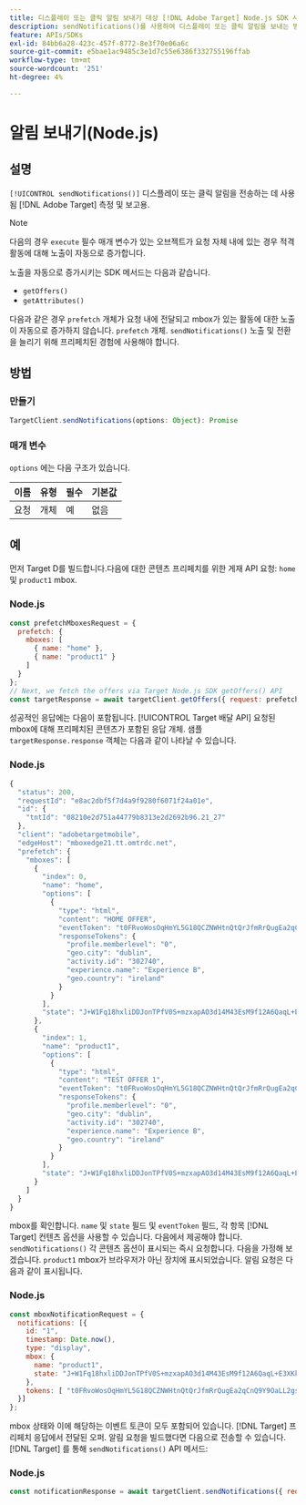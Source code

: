 ```yaml
---
title: 디스플레이 또는 클릭 알림 보내기 대상 [!DNL Adobe Target] Node.js SDK 사용
description: sendNotifications()를 사용하여 디스플레이 또는 클릭 알림을 보내는 방법 알아보기 [!DNL Adobe Target] 측정 및 보고용.
feature: APIs/SDKs
exl-id: 84bb6a28-423c-457f-8772-8e3f70e06a6c
source-git-commit: e5bae1ac9485c3e1d7c55e6386f332755196ffab
workflow-type: tm+mt
source-wordcount: '251'
ht-degree: 4%

---
```


# 알림 보내기(Node.js)

## 설명

`[!UICONTROL sendNotifications()]` 디스플레이 또는 클릭 알림을 전송하는 데 사용됨 [!DNL Adobe Target] 측정 및 보고용.

>[!NOTE]
>
>다음의 경우 `execute` 필수 매개 변수가 있는 오브젝트가 요청 자체 내에 있는 경우 적격 활동에 대해 노출이 자동으로 증가합니다.

노출을 자동으로 증가시키는 SDK 메서드는 다음과 같습니다.

* `getOffers()`
* `getAttributes()`

다음과 같은 경우 `prefetch` 개체가 요청 내에 전달되고 mbox가 있는 활동에 대한 노출이 자동으로 증가하지 않습니다. `prefetch` 개체. `sendNotifications()` 노출 및 전환을 늘리기 위해 프리페치된 경험에 사용해야 합니다.

## 방법

### 만들기

```js {line-numbers="true"}
TargetClient.sendNotifications(options: Object): Promise
```

### 매개 변수

`options` 에는 다음 구조가 있습니다.

| 이름 | 유형 | 필수 | 기본값 |
| --- | --- | --- | --- |
| 요청 | 개체 | 예 | 없음 |

## 예

먼저 Target D를 빌드합니다.다음에 대한 콘텐츠 프리페치를 위한 게재 API 요청: `home` 및 `product1` mbox.

### Node.js

```js {line-numbers="true"}
const prefetchMboxesRequest = {
  prefetch: {
    mboxes: [
      { name: "home" },
      { name: "product1" }
    ]
  }
};
// Next, we fetch the offers via Target Node.js SDK getOffers() API
const targetResponse = await targetClient.getOffers({ request: prefetchMboxesRequest });
```

성공적인 응답에는 다음이 포함됩니다. [!UICONTROL Target 배달 API] 요청된 mbox에 대해 프리페치된 콘텐츠가 포함된 응답 개체. 샘플 `targetResponse.response` 객체는 다음과 같이 나타날 수 있습니다.

### Node.js

```js {line-numbers="true"}
{
  "status": 200,
  "requestId": "e8ac2dbf5f7d4a9f9280f6071f24a01e",
  "id": {
    "tntId": "08210e2d751a44779b8313e2d2692b96.21_27"
  },
  "client": "adobetargetmobile",
  "edgeHost": "mboxedge21.tt.omtrdc.net",
  "prefetch": {
    "mboxes": [
      {
        "index": 0,
        "name": "home",
        "options": [
          {
            "type": "html",
            "content": "HOME OFFER",
            "eventToken": "t0FRvoWosOqHmYL5G18QCZNWHtnQtQrJfmRrQugEa2qCnQ9Y9OaLL2gsdrWQTvE54PwSz67rmXWmSnkXpSSS2Q==",
            "responseTokens": {
              "profile.memberlevel": "0",
              "geo.city": "dublin",
              "activity.id": "302740",
              "experience.name": "Experience B",
              "geo.country": "ireland"
            }
          }
        ],
        "state": "J+W1Fq18hxliDDJonTPfV0S+mzxapAO3d14M43EsM9f12A6QaqL+E3XKkRFlmq9U"
      },
      {
        "index": 1,
        "name": "product1",
        "options": [
          {
            "type": "html",
            "content": "TEST OFFER 1",
            "eventToken": "t0FRvoWosOqHmYL5G18QCZNWHtnQtQrJfmRrQugEa2qCnQ9Y9OaLL2gsdrWQTvE54PwSz67rmXWmSnkXpSSS2Q==",
            "responseTokens": {
              "profile.memberlevel": "0",
              "geo.city": "dublin",
              "activity.id": "302740",
              "experience.name": "Experience B",
              "geo.country": "ireland"
            }
          }
        ],
        "state": "J+W1Fq18hxliDDJonTPfV0S+mzxapAO3d14M43EsM9f12A6QaqL+E3XKkRFlmq9U"
      }
    ]
  }
}
```

mbox를 확인합니다. `name` 및 `state` 필드 및 `eventToken` 필드, 각 항목 [!DNL Target] 컨텐츠 옵션을 사용할 수 있습니다. 다음에서 제공해야 합니다. `sendNotifications()` 각 콘텐츠 옵션이 표시되는 즉시 요청합니다. 다음을 가정해 보겠습니다. `product1` mbox가 브라우저가 아닌 장치에 표시되었습니다. 알림 요청은 다음과 같이 표시됩니다.

### Node.js

```js {line-numbers="true"}
const mboxNotificationRequest = {
  notifications: [{
    id: "1",
    timestamp: Date.now(),
    type: "display",
    mbox: {
      name: "product1",
      state: "J+W1Fq18hxliDDJonTPfV0S+mzxapAO3d14M43EsM9f12A6QaqL+E3XKkRFlmq9U"
    },
    tokens: [ "t0FRvoWosOqHmYL5G18QCZNWHtnQtQrJfmRrQugEa2qCnQ9Y9OaLL2gsdrWQTvE54PwSz67rmXWmSnkXpSSS2Q==" ]
  }]
};
```

mbox 상태와 이에 해당하는 이벤트 토큰이 모두 포함되어 있습니다. [!DNL Target] 프리페치 응답에서 전달된 오퍼. 알림 요청을 빌드했다면 다음으로 전송할 수 있습니다. [!DNL Target] 를 통해 `sendNotifications()` API 메서드:

### Node.js

```js {line-numbers="true"}
const notificationResponse = await targetClient.sendNotifications({ request: mboxNotificationRequest });
```
